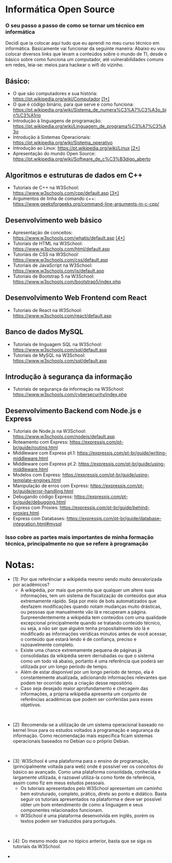 # Informática Open Source
### O seu passo a passo de como se tornar um técnico em informática
Decidi que ia colocar aqui tudo que eu aprendi no meu curso técnico em informática. Basicamente vai funcionar da seguinte maneira: Abaixo eu vou colocar diversos links que levam a conteúdos sobre o mundo de TI, desde o básico sobre como funciona um computador, até vulnerabilidades comuns em redes, leia-se: meios para hackear o wifi do vizinho.

## Básico: 
- O que são computadores e sua história: https://pt.wikipedia.org/wiki/Computador
[[1*]](#notas)
- O que é código binário, para que serve e como funciona: https://pt.wikipedia.org/wiki/Sistema_de_numera%C3%A7%C3%A3o_bin%C3%A1rio
- Introdução à linguagens de programação: https://pt.wikipedia.org/wiki/Linguagem_de_programa%C3%A7%C3%A3o
- Introdução à Sistemas Operacionais: https://pt.wikipedia.org/wiki/Sistema_operativo
- Introdução ao Linux: https://pt.wikipedia.org/wiki/Linux [[2*]](#notas)
- Apresentação do mundo Open Source: https://pt.wikipedia.org/wiki/Software_de_c%C3%B3digo_aberto
## Algoritmos e estruturas de dados em C++
- Tutoriais de C++ na W3School: https://www.w3schools.com/cpp/default.asp [[3*]](#notas)
- Argumentos de linha de comando c++: https://www.geeksforgeeks.org/command-line-arguments-in-c-cpp/
## Desenvolvimento web básico
- Apresentação de conceitos: https://www.w3schools.com/whatis/default.asp [[4*]](#notas)
- Tutoriais de HTML na W3School: https://www.w3schools.com/html/default.asp
- Tutoriais de CSS na W3School: https://www.w3schools.com/css/default.asp
- Tutoriais de JavaScript na W3School: https://www.w3schools.com/js/default.asp
- Tutoriais de Bootstrap 5 na W3School: https://www.w3schools.com/bootstrap5/index.php
## Desenvolvimento Web Frontend com React
- Tutoriais de React na W3School: https://www.w3schools.com/react/default.asp
## Banco de dados MySQL
- Tutoriais de linguagem SQL na W3School: https://www.w3schools.com/sql/default.asp
- Tutoriais de MySQL na W3School: https://www.w3schools.com/sql/default.asp
## Introdução à segurança da informação
- Tutoriais de segurança da informação na W3School: https://www.w3schools.com/cybersecurity/index.php
## Desenvolvimento Backend com Node.js e Express
- Tutoriais de Node.js na W3School: https://www.w3schools.com/nodejs/default.asp
- Roteamento com Express: https://expressjs.com/pt-br/guide/routing.html
- Middleware com Express pt.1: https://expressjs.com/pt-br/guide/writing-middleware.html
- Middleware com Express pt.2: https://expressjs.com/pt-br/guide/using-middleware.html
- Modelos com Express: https://expressjs.com/pt-br/guide/using-template-engines.html
- Manipulação de erros com Express: https://expressjs.com/pt-br/guide/error-handling.html
- Debugando código Express: https://expressjs.com/pt-br/guide/debugging.html
- Express com Proxies: https://expressjs.com/pt-br/guide/behind-proxies.html
- Express com Databases: https://expressjs.com/pt-br/guide/database-integration.html#mysql

### Isso cobre as partes mais importantes de minha formação técnica, principalmente no que se refere à programação
# Notas:
- [1]: Por que referênciar a wikipédia mesmo sendo muito desvalorizada por acadêmicos?
    - A wikipédia, por mais que permita que qualquer um altere suas informações, tem um sistema de fiscalização de conteúdos que atua extremamente rápido. Seja por meio de bots automatizados que desfazem modificações quando notam mudanças muito drásticas, ou pessoas que manualmente vão lá e recuperam a página. Surpreendentemente a wikipédia tem conteúdos com uma qualidade excepcional principalmente quando se tratando conteúdo técnico, ou seja, a não ser que alguém tenha propositalmente ido lá e modificado as informações verídicas minutos antes de você acessar, o conteúdo que estará lendo é de confiança, preciso e razoavelmente completo.
    - Existe uma chance extremamente pequena de páginas já consolidadas da wikipédia serem derrubadas ou que o sistema como um todo vá abaixo, portanto é uma referência que poderá ser utilizada por um longo período de tempo.
    - Além de estar disponível por um longo período de tempo, ela é constantemente atualizada, adicionando informações relevantes que podem ter ocorrido após a criação desse repositório
    - Caso seja desejado maior aprofundamento e checagem das informações, a própria wikipédia apresenta um conjunto de referências acadêmicas que podem ser conferidas para esses objetivos.
<br>

- [2]: Recomenda-se a utilização de um sistema operacional baseado no kernel linux para os estudos voltados à programação e segurança da informação. Como recomendação mais específica ficam sistemas operacionais baseados no Debian ou o próprio Debian. 
<br>

- [3]: W3School é uma plataforma para o ensino de programação, (principalmente voltada para web) onde é possível ver os conceitos do básico ao avançado. Como uma plataforma consolidada, conhecida e largamente utilizada, é razoavel utiliza-la como fonte de referência, assim como fiz em meus estudos pessoais. 
    - Os tutoriais apresentados pelo W3School apresentam um caminho bem estruturado, completo, prático, direto ao ponto e didático. Basta seguir os tutoriais apresentados na plataforma e deve ser possível obter um bom entendimento de como a linguagem e seus componentes relacionados funcionam. 
    - W3School é uma plataforma desenvolvida em inglês, porém os textos podem ser traduzidos para português.
<br>

- [4]: Do mesmo modo que no tópico anterior, basta que se siga os tutoriais da W3School.

- 